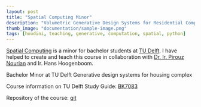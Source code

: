 ```yaml
---
layout: post
title: "Spatial Computing Minor"
description: "Volumetric Generative Design Systems for Residential Complex"
thumb_image: "documentation/sample-image.png"
tags: [houdini, teaching, generative, computation, spatial, python]
---
```


[Spatial Computing](https://studiegids.tudelft.nl/a101_displayCourse.do?course_id=48799) is a minor for bachelor students at [TU Delft](https://www.tudelft.nl/en/). I have helped to create and teach this course in collaboration with [Dr. Ir. Pirouz Nourian](https://sites.google.com/site/pirouznourian/about-me?authuser=0) and Ir. Hans Hoogenboom.

Bachelor Minor at TU Delft
Generative design systems for housing complex

Course information on TU Delft Study Guide: [BK7083](https://studiegids.tudelft.nl/a101_displayCourse.do?course_id=48799)

Repository of the course: [git](https://gitlab.com/Pirouz-Nourian/spatial_computing)

